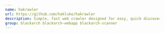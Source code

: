 ```yaml
---
name: hakrawler
url: https://github.com/hakluke/hakrawler
description: Simple, fast web crawler designed for easy, quick discovery of endpoints and assets within a web application.
group: blackarch blackarch-webapp blackarch-scanner
---
```

